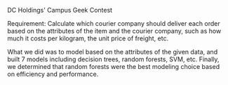 DC Holdings' Campus Geek Contest

Requirement: Calculate which courier company should deliver each order based on the attributes of the item and the courier company, such as how much it costs per kilogram, the unit price of freight, etc.

What we did was to model based on the attributes of the given data, and built 7 models including decision trees, random forests, SVM, etc. Finally, we determined that random forests were the best modeling choice based on efficiency and performance.
